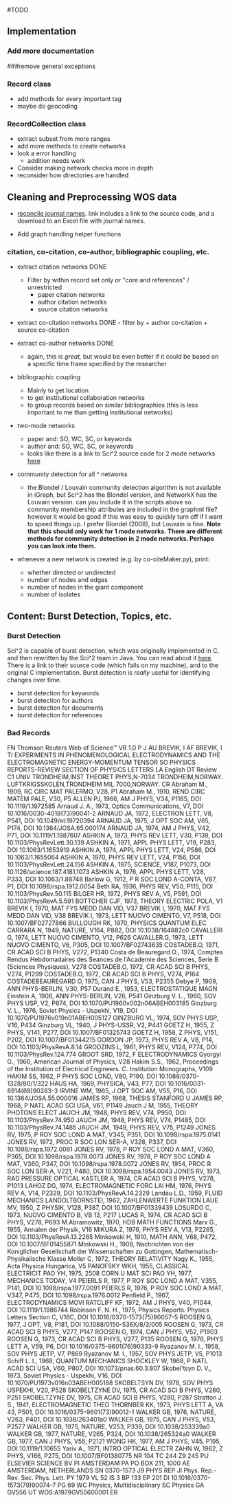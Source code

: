 #TODO

## Implementation
### Add more documentation
###remove general exceptions
### Record class
* add methods for every important tag
* maybe do geocoding

### RecordCollection class
* extract subset from more ranges
* add more methods to create networks
* look a error handling
   - addition needs work
* Consider making network checks more in depth
* reconsider how directories are handled

## Cleaning and Preprocessing WOS data

* [reconcile journal names](http://cishell.wiki.cns.iu.edu/Reconcile+Journal+Names). link includes a link to the source code, and a download to an Excel file with journal names.

* Add graph handling helper functions

### citation, co-citation, co-author, bibliographic coupling, etc.  

* extract citation networks DONE

    - Filter by within record set only *or* "core and references" / unrestricted
        + paper citation networks
        + author citation networks
        + source citation networks

* extract co-citation networks DONE
      - filter by
        + author co-citation
        + source co-citation

* extract co-author networks DONE
    - again, this is *great,* but would be even better if it could be based on a specific time frame specified by the researcher

* bibliographic coupling
    - Mainly to get location
    - to get institutional collaboration networks
    - to group records based on similar bibliographies (this is less important to me than getting institutional networks)

* two-mode networks
    - paper and: SO, WC, SC, or keywords
    - author and: SO, WC, SC, or keywords
    - looks like there is a link to Sci^2 source code for 2 mode networks [here](http://cishell.wiki.cns.iu.edu/Bipartite+Network+Graph)

* community detection for all ^ networks
    - the Blondel / Louvain community detection algorithm is not available in iGraph, but Sci^2 has the Blondel version, and NetworkX has the Louvain version. can you include it in the scripts above so community membership attributes are included in the graphml file? however it would be good if this was easy to quickly turn off if I want to speed things up. I prefer Blondel (2008), but Louvain is fine. **Note that this should only work for 1 mode networks. There are different methods for community detection in 2 mode networks. Perhaps you can look into them.**

* whenever a new network is created (e.g. by co-citeMaker.py), print:
    - whether directed or undirected
    - number of nodes and edges
    - number of nodes in the giant component
    - number of isolates

## Content: Burst Detection, Topics, etc.

### Burst Detection

Sci^2 is capable of burst detection, which was originally implemented in C, and then rewritten by the Sci^2 team in Java. You can read about it [here](http://cishell.wiki.cns.iu.edu/Burst+Detection). There is a link to their source code (which fails on my machine), and to the original C implementation. Burst detection is *really* useful for identifying changes over time.

* burst detection for keywords
* burst detection for authors
* burst detection for documents
* burst detection for references


### Bad Records

FN Thomson Reuters Web of Science™
VR 1.0
P J
AU BREVIK, I
AF BREVIK, I
TI EXPERIMENTS IN PHENOMENOLOGICAL ELECTRODYNAMICS AND THE ELECTROMAGNETIC
   ENERGY-MOMENTUM TENSOR
SO PHYSICS REPORTS-REVIEW SECTION OF PHYSICS LETTERS
LA English
DT Review
C1 UNIV TRONDHEIM,INST THEORET PHYS,N-7034 TRONDHEIM,NORWAY.
   LUFTKRIGSSKOLEN,TRONDHEIM MIL 7000,NORWAY.
CR Abraham M., 1909, RC CIRC MAT PALERMO, V28, P1
   Abraham M., 1910, REND CIRC MATEM PALE, V30, P5
   ALLEN PJ, 1966, AM J PHYS, V34, P1185, DOI 10.1119/1.1972585
   Arnaud J. A., 1973, Optics Communications, V7, DOI 10.1016/0030-4018(73)90041-2
   ARNAUD JA, 1972, ELECTRON LETT, V8, P541, DOI 10.1049/el:19720394
   ARNAUD JA, 1975, J OPT SOC AM, V65, P174, DOI 10.1364/JOSA.65.000174
   ARNAUD JA, 1974, AM J PHYS, V42, P71, DOI 10.1119/1.1987607
   ASHKIN A, 1973, PHYS REV LETT, V30, P139, DOI 10.1103/PhysRevLett.30.139
   ASHKIN A, 1971, APPL PHYS LETT, V19, P283, DOI 10.1063/1.1653919
   ASHKIN A, 1974, APPL PHYS LETT, V24, P586, DOI 10.1063/1.1655064
   ASHKIN A, 1970, PHYS REV LETT, V24, P156, DOI 10.1103/PhysRevLett.24.156
   ASHKIN A, 1975, SCIENCE, V187, P1073, DOI 10.1126/science.187.4181.1073
   ASHKIN A, 1976, APPL PHYS LETT, V28, P333, DOI 10.1063/1.88748
   Barlow G, 1912, P R SOC LOND A-CONTA, V87, P1, DOI 10.1098/rspa.1912.0054
   Beth RA, 1936, PHYS REV, V50, P115, DOI 10.1103/PhysRev.50.115
   BILGER HR, 1972, PHYS REV A, V5, P591, DOI 10.1103/PhysRevA.5.591
   BOTTCHER CJF, 1973, THEORY ELECTRIC POLA, V1
   BREVIK I, 1970, MAT FYS MEDD DAN VID, V37
   BREVIK I, 1970, MAT FYS MEDD DAN VID, V38
   BREVIK I, 1973, LETT NUOVO CIMENTO, V7, P518, DOI 10.1007/BF02727866
   BULLOUGH RK, 1970, PHYSICS QUANTUM ELEC
   CARRARA N, 1949, NATURE, V164, P882, DOI 10.1038/164882c0
   CAVALLERI G, 1974, LETT NUOVO CIMENTO, V12, P626
   CAVALLER.G, 1973, LETT NUOVO CIMENTO, V6, P305, DOI 10.1007/BF02743635
   COSTADEB.O, 1971, CR ACAD SCI B PHYS, V272, P1340
   Costa de Beauregard O., 1974, Comptes Rendus Hebdomadaires des Seances de l'Academie des Sciences, Serie B (Sciences Physiques), V278
   COSTADEB.O, 1972, CR ACAD SCI B PHYS, V274, P1299
   COSTADEB.O, 1972, CR ACAD SCI B PHYS, V274, P164
   COSTADEBEAUREGARD O, 1975, CAN J PHYS, V53, P2355
   Debye P, 1909, ANN PHYS-BERLIN, V30, P57
   Durand E., 1953, ELECTROSTATIQUE MAGN
   Einstein A, 1908, ANN PHYS-BERLIN, V26, P541
   Ginzburg V. L., 1960, SOV PHYS USP, V2, P874, DOI 10.1070/PU1960v002n06ABEH003185
   Ginzburg V. L., 1976, Soviet Physics - Uspekhi, V19, DOI 10.1070/PU1976v019n01ABEH005127
   GINZBURG VL, 1974, SOV PHYS USP, V16, P434
   Ginzburg VL, 1940, J PHYS-USSR, V2, P441
   GOETZ H, 1955, Z PHYS, V141, P277, DOI 10.1007/BF01325743
   GOETZ H, 1958, Z PHYS, V151, P202, DOI 10.1007/BF01344215
   GORDON JP, 1973, PHYS REV A, V8, P14, DOI 10.1103/PhysRevA.8.14
   GRODZINS L, 1961, PHYS REV, V124, P774, DOI 10.1103/PhysRev.124.774
   GROOT SRD, 1972, F ELECTRODYNAMICS
   Gyorgyi G., 1960, American Journal of Physics, V28
   Hakim S.S., 1962, Proceedings of the Institution of Electrical Engineers. C. Institution Monographs, V109
   HAKIM SS, 1962, P PHYS SOC LOND, V80, P190, DOI 10.1088/0370-1328/80/1/322
   HAUS HA, 1969, PHYSICA, V43, P77, DOI 10.1016/0031-8914(69)90283-3
   IRVINE WM, 1965, J OPT SOC AM, V55, P16, DOI 10.1364/JOSA.55.000016
   JAMES RP, 1968, THESIS STANFORD U
   JAMES RP, 1968, P NATL ACAD SCI USA, V61, P1149
   Jauch J M, 1955, THEORY PHOTONS ELECT
   JAUCH JM, 1948, PHYS REV, V74, P950, DOI 10.1103/PhysRev.74.950
   JAUCH JM, 1948, PHYS REV, V74, P1485, DOI 10.1103/PhysRev.74.1485
   JAUCH JM, 1949, PHYS REV, V75, P1249
   JONES RV, 1975, P ROY SOC LOND A MAT, V345, P351, DOI 10.1098/rspa.1975.0141
   JONES RV, 1972, PROC R SOC LON SER-A, V328, P337, DOI 10.1098/rspa.1972.0081
   JONES RV, 1978, P ROY SOC LOND A MAT, V360, P365, DOI 10.1098/rspa.1978.0073
   JONES RV, 1978, P ROY SOC LOND A MAT, V360, P347, DOI 10.1098/rspa.1978.0072
   JONES RV, 1954, PROC R SOC LON SER-A, V221, P480, DOI 10.1098/rspa.1954.0043
   JONES RV, 1973, RAD PRESSURE OPTICAL
   KASTLER A, 1974, CR ACAD SCI B PHYS, V278, P1013
   LAHOZ DG, 1974, ELECTROMAGNETIC FORC
   LAI HM, 1976, PHYS REV A, V14, P2329, DOI 10.1103/PhysRevA.14.2329
   Landau L.D., 1959, FLUID MECHANICS
   LANDOLTBORNSTEI, 1962, ZAHLENWERTE FUNKTION
   LAUE MV, 1950, Z PHYSIK, V128, P387, DOI 10.1007/BF01339439
   LOSURDO C, 1973, NUOVO CIMENTO B, VB 13, P217
   LUCAS R, 1974, CR ACAD SCI B PHYS, V278, P693
   M.Abramowitz, 1970, HDB MATH FUNCTIONS
   Marx G., 1955, Annalen der Physik, V16
   MIKURA Z, 1976, PHYS REV A, V13, P2265, DOI 10.1103/PhysRevA.13.2265
   Minkowski H, 1910, MATH ANN, V68, P472, DOI 10.1007/BF01455871
   Minkowski H., 1908, Nachrichten von der Koniglicher Gesellschaft der Wissenschaften zu Gottingen, Mathematisch-Physikalische Klasse
   Moller C, 1972, THEORY RELATIVITY
   Nagy K., 1955, Acta Physica Hungarica, V5
   PANOFSKY WKH, 1955, CLASSICAL ELECTRICIT
   PAO YH, 1975, 2508 CORN U MAT SCI
   PAO YH, 1977, MECHANICS TODAY, V4
   PEIERLS R, 1977, P ROY SOC LOND A MAT, V355, P141, DOI 10.1098/rspa.1977.0091
   PEIERLS R, 1976, P ROY SOC LOND A MAT, V347, P475, DOI 10.1098/rspa.1976.0012
   Penfield P., 1967, ELECTRODYNAMICS MOVI
   RATCLIFF KF, 1972, AM J PHYS, V40, P1044, DOI 10.1119/1.1986744
   Robinson F. N. H., 1975, Physics Reports. Physics Letters Section C, V16C, DOI 10.1016/0370-1573(75)90057-5
   ROOSEN G, 1977, J OPT, V8, P181, DOI 10.1088/0150-536X/8/3/005
   ROOSEN G, 1973, CR ACAD SCI B PHYS, V277, P147
   ROOSEN G, 1974, CAN J PHYS, V52, P1903
   ROOSEN G, 1973, CR ACAD SCI B PHYS, V277, P135
   ROOSEN G, 1976, PHYS LETT A, V59, P6, DOI 10.1016/0375-9601(76)90333-9
   Ryazanov M. I., 1958, SOV PHYS JETP, V7, P869
   Ryazanov M. I., 1957, SOV PHYS JETP, V5, P1013
   Schiff L. I., 1968, QUANTUM MECHANICS
   SHOCKLEY W, 1968, P NATL ACAD SCI USA, V60, P807, DOI 10.1073/pnas.60.3.807
   Skobel'tsyn D. V., 1973, Soviet Physics - Uspekhi, V16, DOI 10.1070/PU1973v016n03ABEH005188
   SKOBELTSYN DV, 1978, SOV PHYS USPEKHI, V20, P528
   SKOBELTZYNE DV, 1975, CR ACAD SCI B PHYS, V280, P251
   SKOBELTZYNE DV, 1975, CR ACAD SCI B PHYS, V280, P287
   Stratton J. S., 1941, ELECTROMAGNETIC THEO
   THORNBER KK, 1973, PHYS LETT A, VA 43, P501, DOI 10.1016/0375-9601(73)90012-1
   WALKER GB, 1976, NATURE, V263, P401, DOI 10.1038/263401a0
   WALKER GB, 1975, CAN J PHYS, V53, P2577
   WALKER GB, 1975, NATURE, V253, P339, DOI 10.1038/253339a0
   WALKER GB, 1977, NATURE, V265, P324, DOI 10.1038/265324a0
   WALKER GB, 1977, CAN J PHYS, V55, P2121
   WONG HK, 1977, AM J PHYS, V45, P195, DOI 10.1119/1.10655
   Yariv A., 1971, INTRO OPTICAL ELECTR
   ZAHN W, 1962, Z PHYS, V166, P275, DOI 10.1007/BF01380775
NR 104
TC 244
Z9 245
PU ELSEVIER SCIENCE BV
PI AMSTERDAM
PA PO BOX 211, 1000 AE AMSTERDAM, NETHERLANDS
SN 0370-1573
J9 PHYS REP
JI Phys. Rep.-Rev. Sec. Phys. Lett.
PY 1979
VL 52
IS 3
BP 133
EP 201
DI 10.1016/0370-1573(79)90074-7
PG 69
WC Physics, Multidisciplinary
SC Physics
GA GV556
UT WOS:A1979GV55600001
ER
